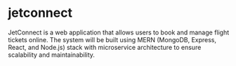 # jetconnect
JetConnect is a web application that allows users to book and manage flight tickets online. The system will be built using MERN (MongoDB, Express, React, and Node.js) stack with microservice architecture to ensure scalability and maintainability.
